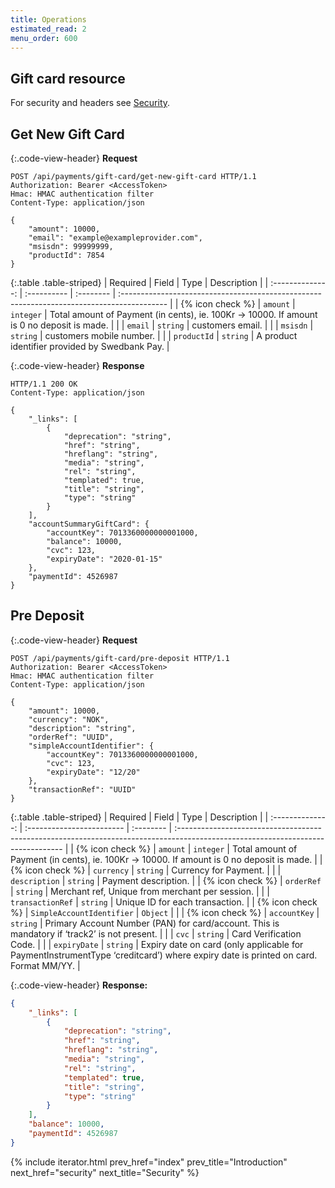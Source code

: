 ```yaml
---
title: Operations
estimated_read: 2
menu_order: 600
---
```


## Gift card resource

For security and headers see [Security][security].

## Get New Gift Card

{:.code-view-header}
**Request**

```http
POST /api/payments/gift-card/get-new-gift-card HTTP/1.1
Authorization: Bearer <AccessToken>
Hmac: HMAC authentication filter
Content-Type: application/json

{
    "amount": 10000,
    "email": "example@exampleprovider.com",
    "msisdn": 99999999,
    "productId": 7854
}
```

{:.table .table-striped}
|     Required     | Field       | Type      | Description                                                                                |
| :--------------: | :---------- | :-------- | :----------------------------------------------------------------------------------------- |
| {% icon check %} | `amount`    | `integer` | Total amount of Payment (in cents), ie. 100Kr -> 10000. If amount is 0 no deposit is made. |
|                  | `email`     | `string`  | customers email.                                                                           |
|                  | `msisdn`    | `string`  | customers mobile number.                                                                   |
|                  | `productId` | `string`  | A product identifier provided by Swedbank Pay.                                        |

{:.code-view-header}
**Response**

```http
HTTP/1.1 200 OK
Content-Type: application/json

{
    "_links": [
        {
            "deprecation": "string",
            "href": "string",
            "hreflang": "string",
            "media": "string",
            "rel": "string",
            "templated": true,
            "title": "string",
            "type": "string"
        }
    ],
    "accountSummaryGiftCard": {
        "accountKey": 7013360000000001000,
        "balance": 10000,
        "cvc": 123,
        "expiryDate": "2020-01-15"
    },
    "paymentId": 4526987
}
```

## Pre Deposit

{:.code-view-header}
**Request**

```http
POST /api/payments/gift-card/pre-deposit HTTP/1.1
Authorization: Bearer <AccessToken>
Hmac: HMAC authentication filter
Content-Type: application/json

{
    "amount": 10000,
    "currency": "NOK",
    "description": "string",
    "orderRef": "UUID",
    "simpleAccountIdentifier": {
        "accountKey": 7013360000000001000,
        "cvc": 123,
        "expiryDate": "12/20"
    },
    "transactionRef": "UUID"
}
```

{:.table .table-striped}
|     Required     | Field                     | Type      | Description                                                                                                                      |
| :--------------: | :------------------------ | :-------- | :------------------------------------------------------------------------------------------------------------------------------- |
| {% icon check %} | `amount`                  | `integer` | Total amount of Payment (in cents), ie. 100Kr -> 10000. If amount is 0 no deposit is made.                                       |
| {% icon check %} | `currency`                | `string`  | Currency for Payment.                                                                                                            |
|                  | `description`             | `string`  | Payment description.                                                                                                             |
| {% icon check %} | `orderRef`                | `string`  | Merchant ref, Unique from merchant per session.                                                                                  |
|                  | `transactionRef`          | `string`  | Unique ID for each transaction.                                                                                                  |
| {% icon check %} | `SimpleAccountIdentifier` | `Object`  |                                                                                                                                  |
| {% icon check %} | `accountKey`              | `string`  | Primary Account Number (PAN) for card/account. This is mandatory if ‘track2’ is not present.                                     |
|                  | `cvc`                     | `string`  | Card Verification Code.                                                                                                          |
|                  | `expiryDate`              | `string`  | Expiry date on card (only applicable for PaymentInstrumentType ‘creditcard’) where expiry date is printed on card. Format MM/YY. |

{:.code-view-header}
**Response:**

```json
{
    "_links": [
        {
            "deprecation": "string",
            "href": "string",
            "hreflang": "string",
            "media": "string",
            "rel": "string",
            "templated": true,
            "title": "string",
            "type": "string"
        }
    ],
    "balance": 10000,
    "paymentId": 4526987
}
```

{% include iterator.html prev_href="index"
                         prev_title="Introduction"
                         next_href="security"
                         next_title="Security" %}

[security]: /gift-cards/security
